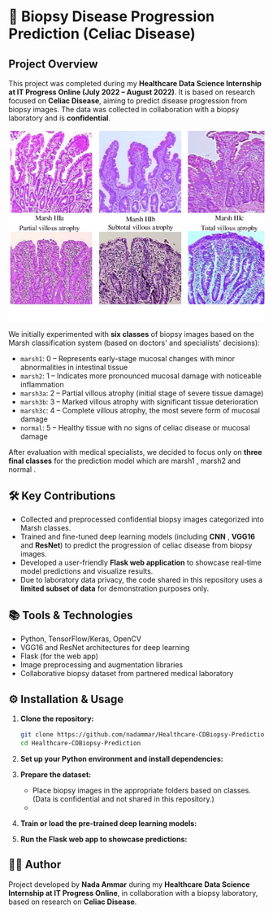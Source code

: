 # 🏥 Biopsy Disease Progression Prediction (Celiac Disease)



##  Project Overview

This project was completed during my **Healthcare Data Science Internship at IT Progress Online (July 2022 – August 2022)**. It is based on research focused on **Celiac Disease**, aiming to predict disease progression from biopsy images. The data was collected in collaboration with a biopsy laboratory and is **confidential**.

![Biopsy Sample Classes](images/marsh_classes.PNG)

We initially experimented with **six classes** of biopsy images based on the Marsh classification system (based on doctors' and specialists' decisions):

* `marsh1`: 0 – Represents early-stage mucosal changes with minor abnormalities in intestinal tissue
* `marsh2`: 1 – Indicates more pronounced mucosal damage with noticeable inflammation
* `marsh3a`: 2 – Partial villous atrophy (initial stage of severe tissue damage)
* `marsh3b`: 3 – Marked villous atrophy with significant tissue deterioration
* `marsh3c`: 4 – Complete villous atrophy, the most severe form of mucosal damage
* `normal`: 5 – Healthy tissue with no signs of celiac disease or mucosal damage

After evaluation with medical specialists, we decided to focus only on **three final classes** for the prediction model which are marsh1 , marsh2 and normal .

## 🛠️ Key Contributions

* Collected and preprocessed confidential biopsy images categorized into Marsh classes.
* Trained and fine-tuned deep learning models (including **CNN** , **VGG16** and **ResNet**) to predict the progression of celiac disease from biopsy images.
* Developed a user-friendly **Flask web application** to showcase real-time model predictions and visualize results.
* Due to laboratory data privacy, the code shared in this repository uses a **limited subset of data** for demonstration purposes only.

## 📚 Tools & Technologies

* Python, TensorFlow/Keras, OpenCV
* VGG16 and ResNet architectures for deep learning
* Flask (for the web app)
* Image preprocessing and augmentation libraries
* Collaborative biopsy dataset from partnered medical laboratory

## ⚙️ Installation & Usage

1. **Clone the repository:**

   ```bash
   git clone https://github.com/nadammar/Healthcare-CDBiopsy-Prediction.git  
   cd Healthcare-CDBiopsy-Prediction  
   ```
2. **Set up your Python environment and install dependencies:**

3. **Prepare the dataset:**

   * Place biopsy images in the appropriate folders based on classes. (Data is confidential and not shared in this repository.)
   * 
4. **Train or load the pre-trained deep learning models:**

5. **Run the Flask web app to showcase predictions:**

   


## 👨‍💻 Author

Project developed by **Nada Ammar** during my **Healthcare Data Science Internship at IT Progress Online**, in collaboration with a biopsy laboratory, based on research on **Celiac Disease**.



